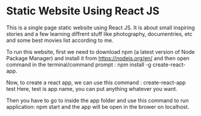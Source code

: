 # Static Website Using React JS

This is a single page static website using React JS. It is about small inspiring stories and a few learning diffrent stuff like photography, documentries, etc and some best movies list according to me. 

To run this website, first we need to download npm (a latest version of Node Package Manager) and install it from https://nodejs.org/en/ and then open command in the terminal/command prompt : npm install -g create-react-app.

Now, to create a react app, we can use this command : create-react-app test
Here, test is app name, you can put anything whatever you want.

Then you have to go to inside the app folder and use this command to run application: npm start 
and the app will be open in the brower on localhost.
